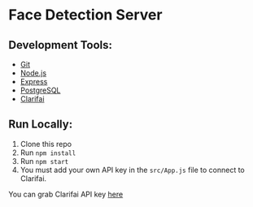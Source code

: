 # Face Detection Server

## Development Tools:
* [Git](http://git-scm.com/)
* [Node.js](http://nodejs.org/)
* [Express](https://expressjs.com/)
* [PostgreSQL](https://postgresql.org/)
* [Clarifai](https://clarifai.com/)

## Run Locally:
1. Clone this repo
2. Run `npm install`
3. Run `npm start`
4. You must add your own API key in the `src/App.js` file to connect to Clarifai.

You can grab Clarifai API key [here](https://clarifai.com/)
